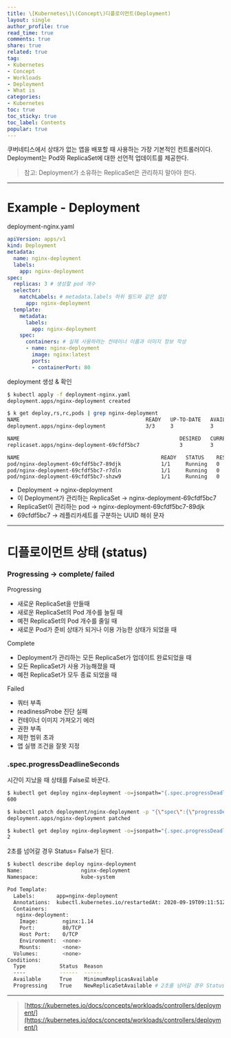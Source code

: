 ```yaml
---
title: \[Kubernetes\]\(Concept\)디플로이먼트(Deployment)
layout: single
author_profile: true
read_time: true
comments: true
share: true
related: true
tag:
- Kubernetes
- Concept
- Workloads
- Deployment
- What is
categories:
- Kubernetes
toc: true
toc_sticky: true
toc_label: Contents
popular: true
---
```

쿠버네티스에서 상태가 없는 앱을 배포할 때 사용하는 가장 기본적인 컨트롤러이다.  
Deployment는 Pod와 ReplicaSet에 대한 선언적 업데이트를 제공한다.  
> 참고: Deployment가 소유하는 ReplicaSet은 관리하지 말아야 한다.
>

---

# Example - Deployment

deployment-nginx.yaml

```yaml
apiVersion: apps/v1
kind: Deployment
metadata:
  name: nginx-deployment
  labels:
    app: nginx-deployment
spec:
  replicas: 3 # 생성할 pod 개수
  selector:
    matchLabels: # metadata.labels 하위 필드와 같은 설정
      app: nginx-deployment
  template:
    metadata:
      labels:
        app: nginx-deployment
    spec:
      containers: # 실제 사용하려는 컨테이너 이름과 이미지 정보 작성
      - name: nginx-deployment
        image: nginx:latest
        ports:
        - containerPort: 80
```

deployment 생성 & 확인

```bash
$ kubectl apply -f deployment-nginx.yaml
deployment.apps/nginx-deployment created

$ k get deploy,rs,rc,pods | grep nginx-deployment
NAME                                         READY   UP-TO-DATE   AVAILABLE   AGE
deployment.apps/nginx-deployment             3/3     3            3           66s

NAME                                                    DESIRED   CURRENT   READY   AGE
replicaset.apps/nginx-deployment-69cfdf5bc7             3         3         3       66s

NAME                                              READY   STATUS    RESTARTS   AGE
pod/nginx-deployment-69cfdf5bc7-89djk             1/1     Running   0          66s
pod/nginx-deployment-69cfdf5bc7-r7dln             1/1     Running   0          66s
pod/nginx-deployment-69cfdf5bc7-shzw9             1/1     Running   0          66s
```

- Deployment → nginx-deployment
- 이 Deployment가 관리하는 ReplicaSet → nginx-deployment-69cfdf5bc7
- ReplicaSet이 관리하는 pod → nginx-deployment-69cfdf5bc7-89djk
- 69cfdf5bc7 → 레플리카세트를 구분하는 UUID 해쉬 문자

---

# 디플로이먼트 상태 (status)

### Progressing → complete/ failed

Progressing

- 새로운 ReplicaSet을 만들때
- 새로운 ReplicaSet의 Pod 개수를 늘릴 때
- 예전 ReplicaSet의 Pod 개수를 줄일 때
- 새로운 Pod가 준비 상태가 되거나 이용 가능한 상태가 되었을 때

Complete

- Deployment가 관리하는 모든 ReplicaSet가 업데이트 완료되었을 때
- 모든 ReplicaSet가 사용 가능해졌을 때
- 예전 ReplicaSet가 모두 종료 되었을 때

Failed

- 쿼터 부족
- readinessProbe 진단 실패
- 컨테이너 이미지 가져오기 에러
- 권한 부족
- 제한 범위 초과
- 앱 실행 조건을 잘못 지정

### .spec.progressDeadlineSeconds

시간이 지났을 때 상태를 False로 바꾼다.

```bash
$ kubectl get deploy nginx-deployment -o=jsonpath="{.spec.progressDeadlineSeconds}{'\n'}"
600

$ kubectl patch deployment/nginx-deployment -p "{\"spec\":{\"progressDeadlineSeconds\":2}}"
deployment.apps/nginx-deployment patched

$ kubectl get deploy nginx-deployment -o=jsonpath="{.spec.progressDeadlineSeconds}{'\n'}"
2
```

2초를 넘어갈 경우 Status= False가 된다.

```bash
$ kubectl describe deploy nginx-deployment
Name:                   nginx-deployment
Namespace:              kube-system

Pod Template:
  Labels:       app=nginx-deployment
  Annotations:  kubectl.kubernetes.io/restartedAt: 2020-09-19T09:11:51Z
  Containers:
   nginx-deployment:
    Image:        nginx:1.14
    Port:         80/TCP
    Host Port:    0/TCP
    Environment:  <none>
    Mounts:       <none>
  Volumes:        <none>
Conditions:
  Type           Status  Reason
  ----           ------  ------
  Available      True    MinimumReplicasAvailable
  Progressing    True    NewReplicaSetAvailable # 2초를 넘어갈 경우 Status= False가 된다.
```

--- 

> [https://kubernetes.io/docs/concepts/workloads/controllers/deployment/](https://kubernetes.io/docs/concepts/workloads/controllers/deployment/)
>